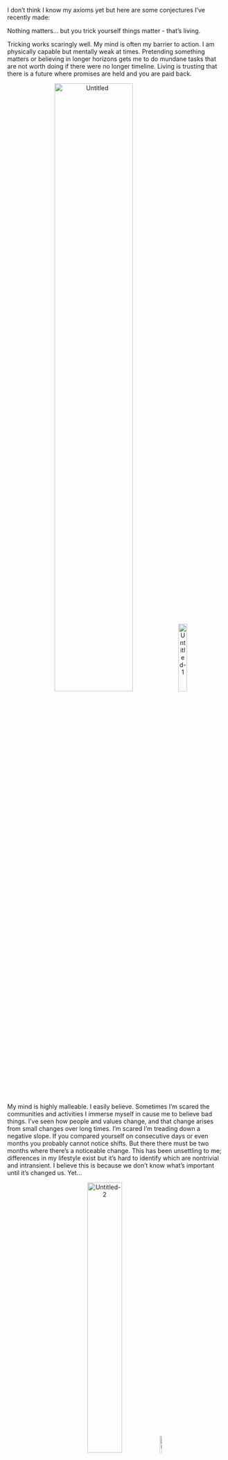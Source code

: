 I don’t think I know my axioms yet but here are some conjectures I’ve recently made:

Nothing matters… but you trick yourself things matter - that’s living.

Tricking works scaringly well. My mind is often my barrier to action. I am physically capable but mentally weak at times. Pretending something matters or believing in longer horizons gets me to do mundane tasks that are not worth doing if there were no longer timeline. Living is trusting that there is a future where promises are held and you are paid back. 

<div align="center">
  <img src="https://i.ibb.co/Mh7xNxy/Untitled.png" alt="Untitled" border="0" width = 60% float="left">
  <img src="https://i.ibb.co/2dK6L5F/Untitled-1.png" alt="Untitled-1" border="0" width = 20%>
</div>

My mind is highly malleable. I easily believe. Sometimes I’m scared the communities and activities I immerse myself in cause me to believe bad things. I’ve seen how people and values change, and that change arises from small changes over long times. I’m scared I’m treading down a negative slope. If you compared yourself on consecutive days or even months you probably cannot notice shifts. But there there must be two months where there’s a noticeable change. This has been unsettling to me; differences in my lifestyle exist but it’s hard to identify which are nontrivial and intransient. I believe this is because we don’t know what’s important until it’s changed us. Yet…

<div align="center">
  <a href="https://ibb.co/GJPJWjv"><img src="https://i.ibb.co/pPXPfpv/Untitled-2.png" alt="Untitled-2" border="0" width = 40%></a>
  <a href="https://imgbb.com/"><img src="https://i.ibb.co/2yMcwNw/Untitled-3.png" alt="Untitled-3" border="0" width = 10%></a>
</div>
  
Living *is* changing. Subconscious actions are results of habits built from conscious decisions. We have total control - if and only if we believe that we have total control. We should not try control the point we are at, ie. obsess over whether we’re in the optimal time and place. We should instead strive to optimize our values and desires, maximizing our *slope* and the chance that we’ll achieve great things when the time and place align.
<div align="center">
<a href="https://ibb.co/zrjFt6V"><img src="https://i.ibb.co/PN3MVDG/Untitled-4.png" alt="Untitled-4" border="0" width = 70%></a>
<a href="https://imgbb.com/"><img src="https://i.ibb.co/WWWLpGN/Untitled-5.png" alt="Untitled-5" border="0" width = 10%></a>
</div>
It’s hard because our present selves - our accomplishments, names, and character - are reflections of past ambitions. The way we are perceived now has already been determined. If the world ended today our higher ambitions would be futile. I interpret living in the present as striving for a better future.

<div align="center">
<a href="https://imgbb.com/"><img src="https://i.ibb.co/SdDs5qP/Untitled-6.png" alt="Untitled-6" border="0" width = 35%></a>
<a href="https://ibb.co/JkVvwnV"><img src="https://i.ibb.co/0JTCRqT/Untitled-7.png" alt="Untitled-7" border="0" width = 55%></a>
</div>

Seize the moment, but works towards higher ones.
